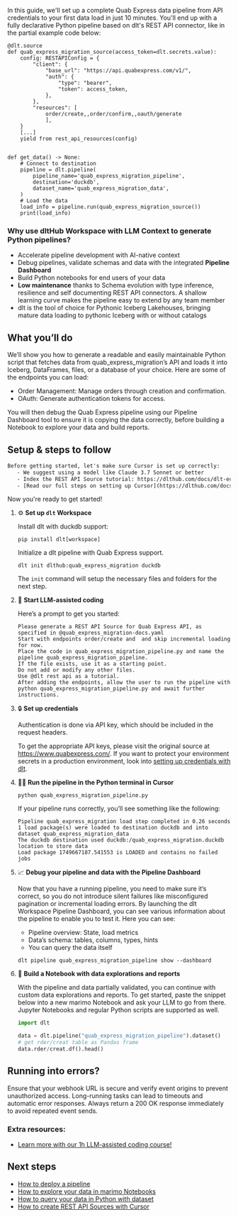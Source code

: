 In this guide, we'll set up a complete Quab Express data pipeline from API credentials to your first data load in just 10 minutes. You'll end up with a fully declarative Python pipeline based on dlt's REST API connector, like in the partial example code below:

```python-outcome
@dlt.source
def quab_express_migration_source(access_token=dlt.secrets.value):
    config: RESTAPIConfig = {
        "client": {
            "base_url": "https://api.quabexpress.com/v1/",
            "auth": {
                "type": "bearer",
                "token": access_token,
            },
        },
        "resources": [
            order/create,,order/confirm,,oauth/generate
            ],
    }
    [...]
    yield from rest_api_resources(config)


def get_data() -> None:
    # Connect to destination
    pipeline = dlt.pipeline(
        pipeline_name='quab_express_migration_pipeline',
        destination='duckdb',
        dataset_name='quab_express_migration_data', 
    )
    # Load the data
    load_info = pipeline.run(quab_express_migration_source())
    print(load_info) 
```

### Why use dltHub Workspace with LLM Context to generate Python pipelines?

- Accelerate pipeline development with AI-native context
- Debug pipelines, validate schemas and data with the integrated **Pipeline Dashboard**
- Build Python notebooks for end users of your data
- **Low maintenance** thanks to Schema evolution with type inference, resilience and self documenting REST API connectors. A shallow learning curve makes the pipeline easy to extend by any team member
- dlt is the tool of choice for Pythonic Iceberg Lakehouses, bringing mature data loading to pythonic Iceberg with or without catalogs

## What you’ll do

We’ll show you how to generate a readable and easily maintainable Python script that fetches data from quab_express_migration’s API and loads it into Iceberg, DataFrames, files, or a database of your choice. Here are some of the endpoints you can load:

- Order Management: Manage orders through creation and confirmation.
- OAuth: Generate authentication tokens for access.

You will then debug the Quab Express pipeline using our Pipeline Dashboard tool to ensure it is copying the data correctly, before building a Notebook to explore your data and build reports.

## Setup & steps to follow

```default
Before getting started, let's make sure Cursor is set up correctly:
   - We suggest using a model like Claude 3.7 Sonnet or better
   - Index the REST API Source tutorial: https://dlthub.com/docs/dlt-ecosystem/verified-sources/rest_api/ and add it to context as **@dlt rest api**
   - [Read our full steps on setting up Cursor](https://dlthub.com/docs/dlt-ecosystem/llm-tooling/cursor-restapi#23-configuring-cursor-with-documentation)
```

Now you're ready to get started!

1. ⚙️ **Set up `dlt` Workspace**
    
    Install dlt with duckdb support:
    ```shell
    pip install dlt[workspace]
    ```

    Initialize a dlt pipeline with Quab Express support.
    ```shell
    dlt init dlthub:quab_express_migration duckdb
    ```

    The `init` command will setup the necessary files and folders for the next step.
    
2. 🤠 **Start LLM-assisted coding**
    
    Here’s a prompt to get you started:
    
    ```prompt
    Please generate a REST API Source for Quab Express API, as specified in @quab_express_migration-docs.yaml 
    Start with endpoints order/create and  and skip incremental loading for now. 
    Place the code in quab_express_migration_pipeline.py and name the pipeline quab_express_migration_pipeline. 
    If the file exists, use it as a starting point. 
    Do not add or modify any other files. 
    Use @dlt rest api as a tutorial. 
    After adding the endpoints, allow the user to run the pipeline with python quab_express_migration_pipeline.py and await further instructions.
    ```

    
3. 🔒 **Set up credentials** 
    
    Authentication is done via API key, which should be included in the request headers.
    
    To get the appropriate API keys, please visit the original source at https://www.quabexpress.com/.
    If you want to protect your environment secrets in a production environment, look into [setting up credentials with dlt](https://dlthub.com/docs/walkthroughs/add_credentials).
    
4. 🏃‍♀️ **Run the pipeline in the Python terminal in Cursor**
    
    ```shell
    python quab_express_migration_pipeline.py
    ```
    
    If your pipeline runs correctly, you’ll see something like the following:
    
    ```shell
    Pipeline quab_express_migration load step completed in 0.26 seconds
    1 load package(s) were loaded to destination duckdb and into dataset quab_express_migration_data
    The duckdb destination used duckdb:/quab_express_migration.duckdb location to store data
    Load package 1749667187.541553 is LOADED and contains no failed jobs
    ```
    
5. 📈 **Debug your pipeline and data with the Pipeline Dashboard**

    Now that you have a running pipeline, you need to make sure it’s correct, so you do not introduce silent failures like misconfigured pagination or incremental loading errors. By launching the dlt Workspace Pipeline Dashboard, you can see various information about the pipeline to enable you to test it. Here you can see:
    - Pipeline overview: State, load metrics
    - Data’s schema: tables, columns, types, hints
    - You can query the data itself
    
    ```shell
    dlt pipeline quab_express_migration_pipeline show --dashboard
    ```
    
6. 🐍 **Build a Notebook with data explorations and reports**

    With the pipeline and data partially validated, you can continue with custom data explorations and reports. To get started, paste the snippet below into a new marimo Notebook and ask your LLM to go from there. Jupyter Notebooks and regular Python scripts are supported as well.

    
    ```python
    import dlt

   data = dlt.pipeline("quab_express_migration_pipeline").dataset()
   # get rder/creat table as Pandas frame
   data.rder/creat.df().head()
    ```

## Running into errors?

Ensure that your webhook URL is secure and verify event origins to prevent unauthorized access. Long-running tasks can lead to timeouts and automatic error responses. Always return a 200 OK response immediately to avoid repeated event sends.

### Extra resources:

- [Learn more with our 1h LLM-assisted coding course!](https://www.youtube.com/watch?v=GGid70rnJuM)

## Next steps

- [How to deploy a pipeline](https://dlthub.com/docs/walkthroughs/deploy-a-pipeline)
- [How to explore your data in marimo Notebooks](https://dlthub.com/docs/general-usage/dataset-access/marimo)
- [How to query your data in Python with dataset](https://dlthub.com/docs/general-usage/dataset-access/dataset)
- [How to create REST API Sources with Cursor](https://dlthub.com/docs/dlt-ecosystem/llm-tooling/cursor-restapi)